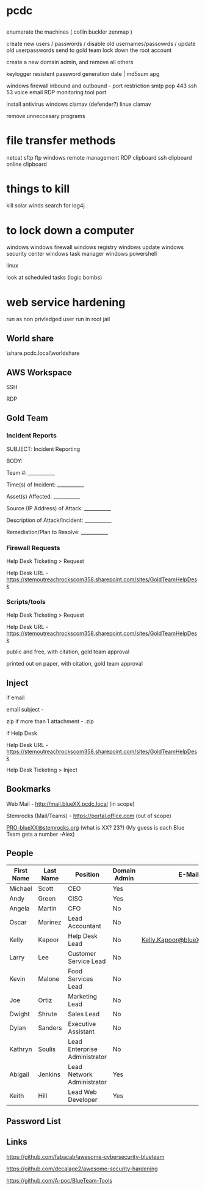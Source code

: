 # pcdc


##

enumerate the machines ( collin buckler zenmap )

create new users / passwords / disable old usernames/passowrds / update old userpasswords send to gold team
lock down the root account

create a new domain admin, and remove all others

keylogger resistent password generation
date | md5sum
apg

windows firewall inbound and outbound - port restriction
   smtp
   pop
   443
   ssh 
   53
   voice
   email
   RDP
   monitoring tool port

install antivirus
   windows clamav (defender?)
   linux clamav

remove unneccesary programs

# file transfer methods
netcat
sftp
ftp
windows remote management
RDP clipboard
ssh clipboard
online clipboard

# things to kill
kill solar winds
search for log4j


# to lock down a computer
   windows
     windows firewall
     windows registry
     windows update
     windows security center
     windows task manager
     windows powershell

   linux

look at scheduled tasks (logic bombs)

# web service hardening
run as non privledged user
run in root jail




## World share

\\share.pcdc.local\worldshare

## AWS Workspace
SSH

RDP

## Gold Team

### Incident Reports 

SUBJECT: Incident Reporting

BODY:

Team #: ___________

Time(s) of Incident: ___________

Asset(s) Affected: ___________

Source (IP Address) of Attack: ___________

Description of Attack/Incident: ___________

Remediation/Plan to Resolve: ___________


### Firewall Requests
Help Desk Ticketing > Request

Help Desk URL - https://stemoutreachrockscom358.sharepoint.com/sites/GoldTeamHelpDesk

### Scripts/tools
Help Desk Ticketing > Request

Help Desk URL - https://stemoutreachrockscom358.sharepoint.com/sites/GoldTeamHelpDesk

public and free, with citation, gold team approval

printed out on paper, with citation, gold team approval

## Inject

if email

   email subject - <teamNumber>_<injectNumber>_<injectTitle>
   
   zip if more than 1 attachment - <teamNumber>_<injectNumber>_<injectTitle>.zip
   

if Help Desk
   
   Help Desk URL - https://stemoutreachrockscom358.sharepoint.com/sites/GoldTeamHelpDesk
   
   Help Desk Ticketing > Inject
   


## Bookmarks

Web Mail - http://mail.blueXX.pcdc.local (in scope)
   
Stemrocks (Mail/Teams) - https://portal.office.com (out of scope)
   

PRO-blueXX@stemrocks.org (what is XX? 23?)  (My guess is each Blue Team gets a number -Alex)

## People
   
| **First Name** | **Last Name** | **Position** | **Domain Admin** | **E-Mail** |
| -------------- | ------------- | ------------ | ---------------- | ----------------|
| Michael | Scott | CEO | Yes | |
| Andy    | Green | CISO | Yes | |
| Angela  | Martin | CFO | No | |
| Oscar | Marinez | Lead Accountant |  No | |
| Kelly | Kapoor | Help Desk Lead | No | Kelly.Kapoor@blueXX.pcdc.local |   
| Larry | Lee | Customer Service Lead | No | |
|Kevin | Malone | Food Services Lead | No | |
| Joe | Ortiz | Marketing Lead | No | |
| Dwight | Shrute | Sales Lead | No | |
| Dylan | Sanders | Executive Assistant | No | |
| Kathryn | Soulis | Lead Enterprise Administrator | No | |
| Abigail | Jenkins | Lead Network Administrator | Yes | |
| Keith | Hill | Lead Web Developer | Yes | |   

## Password List



## Links

https://github.com/fabacab/awesome-cybersecurity-blueteam

https://github.com/decalage2/awesome-security-hardening

https://github.com/A-poc/BlueTeam-Tools
